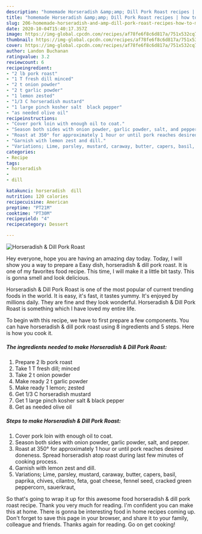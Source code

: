 ```yaml
---
description: "homemade Horseradish &amp;amp; Dill Pork Roast recipes | how to make easy Horseradish &amp;amp; Dill Pork Roast"
title: "homemade Horseradish &amp;amp; Dill Pork Roast recipes | how to make easy Horseradish &amp;amp; Dill Pork Roast"
slug: 206-homemade-horseradish-and-amp-dill-pork-roast-recipes-how-to-make-easy-horseradish-and-amp-dill-pork-roast
date: 2020-10-04T15:40:17.357Z
image: https://img-global.cpcdn.com/recipes/af78fe6f8c6d817a/751x532cq70/horseradish-dill-pork-roast-recipe-main-photo.jpg
thumbnail: https://img-global.cpcdn.com/recipes/af78fe6f8c6d817a/751x532cq70/horseradish-dill-pork-roast-recipe-main-photo.jpg
cover: https://img-global.cpcdn.com/recipes/af78fe6f8c6d817a/751x532cq70/horseradish-dill-pork-roast-recipe-main-photo.jpg
author: Landon Buchanan
ratingvalue: 3.2
reviewcount: 6
recipeingredient:
- "2 lb pork roast"
- "1 T fresh dill minced"
- "2 t onion powder"
- "2 t garlic powder"
- "1 lemon zested"
- "1/3 C horseradish mustard"
- "1 large pinch kosher salt  black pepper"
- "as needed olive oil"
recipeinstructions:
- "Cover pork loin with enough oil to coat."
- "Season both sides with onion powder, garlic powder, salt, and pepper."
- "Roast at 350° for approximately 1 hour or until pork reaches desired doneness. Spread horseradish atop roast during last few minutes of cooking process."
- "Garnish with lemon zest and dill."
- "Variations; Lime, parsley, mustard, caraway, butter, capers, basil, paprika, chives, cilantro, feta, goat cheese, fennel seed, cracked green peppercorn, sauerkraut,"
categories:
- Recipe
tags:
- horseradish
- 
- dill

katakunci: horseradish  dill 
nutrition: 120 calories
recipecuisine: American
preptime: "PT21M"
cooktime: "PT30M"
recipeyield: "4"
recipecategory: Dessert

---
```



![Horseradish &amp; Dill Pork Roast](https://img-global.cpcdn.com/recipes/af78fe6f8c6d817a/751x532cq70/horseradish-dill-pork-roast-recipe-main-photo.jpg)

Hey everyone, hope you are having an amazing day today. Today, I will show you a way to prepare a Easy dish, horseradish &amp; dill pork roast. It is one of my favorites food recipe. This time, I will make it a little bit tasty. This is gonna smell and look delicious.

Horseradish &amp; Dill Pork Roast is one of the most popular of current trending foods in the world. It is easy, it's fast, it tastes yummy. It's enjoyed by millions daily. They are fine and they look wonderful. Horseradish &amp; Dill Pork Roast is something which I have loved my entire life.




To begin with this recipe, we have to first prepare a few components. You can have horseradish &amp; dill pork roast using 8 ingredients and 5 steps. Here is how you cook it.

<!--inarticleads1-->

##### The ingredients needed to make Horseradish &amp; Dill Pork Roast:

1. Prepare 2 lb pork roast
1. Take 1 T fresh dill; minced
1. Take 2 t onion powder
1. Make ready 2 t garlic powder
1. Make ready 1 lemon; zested
1. Get 1/3 C horseradish mustard
1. Get 1 large pinch kosher salt &amp; black pepper
1. Get as needed olive oil




<!--inarticleads2-->

##### Steps to make Horseradish &amp; Dill Pork Roast:

1. Cover pork loin with enough oil to coat.
1. Season both sides with onion powder, garlic powder, salt, and pepper.
1. Roast at 350° for approximately 1 hour or until pork reaches desired doneness. Spread horseradish atop roast during last few minutes of cooking process.
1. Garnish with lemon zest and dill.
1. Variations; Lime, parsley, mustard, caraway, butter, capers, basil, paprika, chives, cilantro, feta, goat cheese, fennel seed, cracked green peppercorn, sauerkraut,




So that's going to wrap it up for this awesome food horseradish &amp; dill pork roast recipe. Thank you very much for reading. I'm confident you can make this at home. There is gonna be interesting food in home recipes coming up. Don't forget to save this page in your browser, and share it to your family, colleague and friends. Thanks again for reading. Go on get cooking!
